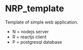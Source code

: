 # NRP_template
Template of simple web application.
- N = nodejs server
- R = reactjs client
- P = postgresql database 